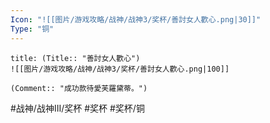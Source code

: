 ```yaml
---
Icon: "![[图片/游戏攻略/战神/战神3/奖杯/善討女人歡心.png|30]]"
Type: "铜"
---
```

```ad-common-bronze-trophy
title: (Title:: "善討女人歡心")
![[图片/游戏攻略/战神/战神3/奖杯/善討女人歡心.png|100]]

(Comment:: "成功款待愛芙羅黛蒂。")
```

#战神/战神III/奖杯 #奖杯 #奖杯/铜
